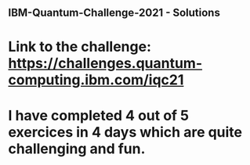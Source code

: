 ## IBM-Quantum-Challenge-2021 - Solutions
# Link to the challenge: https://challenges.quantum-computing.ibm.com/iqc21
# I have completed 4 out of 5 exercices in 4 days which are quite challenging and fun.

